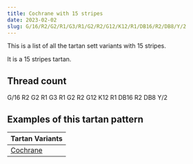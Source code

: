 ```yaml
---
title: Cochrane with 15 stripes
date: 2023-02-02
slug: G/16/R2/G2/R1/G3/R1/G2/R2/G12/K12/R1/DB16/R2/DB8/Y/2
---
```

This is a list of all the tartan sett variants with 15 stripes.

It is a 15 stripes tartan.


## Thread count
G/16 R2 G2 R1 G3 R1 G2 R2 G12 K12 R1 DB16 R2 DB8 Y/2

## Examples of this tartan pattern

| Tartan Variants |
|---------------|
| [Cochrane](/variants/g/16/r2/g2/r1/g3/r1/g2/r2/g12/k12/r1/db16/r2/db8/y/2-db000064-g004c00-k000000-nd0d0d0-rc80000-yffc800)||
